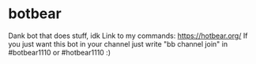 # botbear
Dank bot that does stuff, idk
Link to my commands: https://hotbear.org/
If you just want this bot in your channel just write "bb channel join" in #botbear1110 or #hotbear1110 :)
